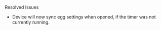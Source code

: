 Resolved Issues
- Device will now sync egg settings when opened, if the timer was not currently running.
